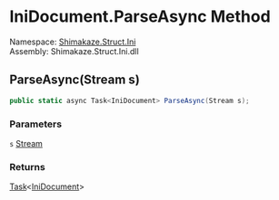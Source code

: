 # IniDocument.ParseAsync Method
Namespace: [Shimakaze.Struct.Ini](Shimakaze.Struct.Ini/Shimakaze.Struct.Ini.md)  
Assembly: Shimakaze.Struct.Ini.dll  

## ParseAsync(Stream s)
```csharp
public static async Task<IniDocument> ParseAsync(Stream s);
```

### Parameters
`s` [Stream](//docs.microsoft.com/zh-cn/dotnet/api/system.io.stream)

### Returns
[Task](https://docs.microsoft.com/dotnet/api/system.threading.tasks.task-1)<[IniDocument](Shimakaze.Struct.Ini/IniDocument/IniDocument.md)>
